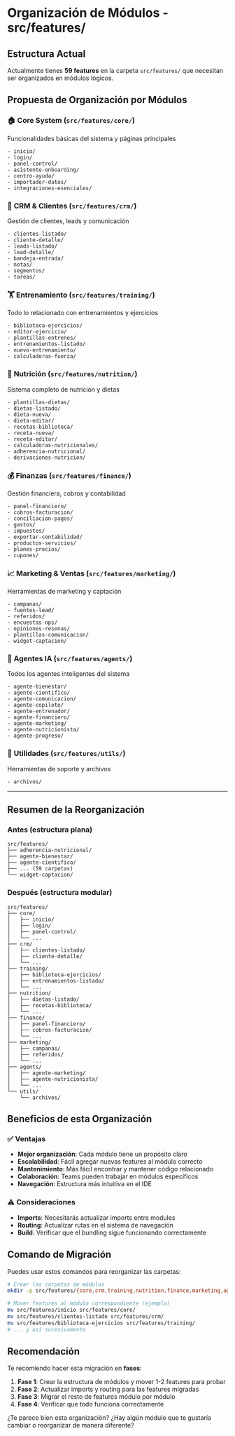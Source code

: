 # Organización de Módulos - src/features/

## Estructura Actual
Actualmente tienes **59 features** en la carpeta `src/features/` que necesitan ser organizados en módulos lógicos.

## Propuesta de Organización por Módulos

### 🏠 **Core System** (`src/features/core/`)
Funcionalidades básicas del sistema y páginas principales
```
- inicio/
- login/
- panel-control/
- asistente-onboarding/
- centro-ayuda/
- importador-datos/
- integraciones-esenciales/
```

### 👥 **CRM & Clientes** (`src/features/crm/`)
Gestión de clientes, leads y comunicación
```
- clientes-listado/
- cliente-detalle/
- leads-listado/
- lead-detalle/
- bandeja-entrada/
- notas/
- segmentos/
- tareas/
```

### 🏋️ **Entrenamiento** (`src/features/training/`)
Todo lo relacionado con entrenamientos y ejercicios
```
- biblioteca-ejercicios/
- editor-ejercicio/
- plantillas-entrenos/
- entrenamientos-listado/
- nuevo-entrenamiento/
- calculadoras-fuerza/
```

### 🥗 **Nutrición** (`src/features/nutrition/`)
Sistema completo de nutrición y dietas
```
- plantillas-dietas/
- dietas-listado/
- dieta-nueva/
- dieta-editar/
- recetas-biblioteca/
- receta-nueva/
- receta-editar/
- calculadoras-nutricionales/
- adherencia-nutricional/
- derivaciones-nutricion/
```

### 💰 **Finanzas** (`src/features/finance/`)
Gestión financiera, cobros y contabilidad
```
- panel-financiero/
- cobros-facturacion/
- conciliacion-pagos/
- gastos/
- impuestos/
- exportar-contabilidad/
- productos-servicios/
- planes-precios/
- cupones/
```

### 📈 **Marketing & Ventas** (`src/features/marketing/`)
Herramientas de marketing y captación
```
- campanas/
- fuentes-lead/
- referidos/
- encuestas-nps/
- opiniones-resenas/
- plantillas-comunicacion/
- widget-captacion/
```

### 🤖 **Agentes IA** (`src/features/agents/`)
Todos los agentes inteligentes del sistema
```
- agente-bienestar/
- agente-cientifico/
- agente-comunicacion/
- agente-copiloto/
- agente-entrenador/
- agente-financiero/
- agente-marketing/
- agente-nutricionista/
- agente-progreso/
```

### 📁 **Utilidades** (`src/features/utils/`)
Herramientas de soporte y archivos
```
- archivos/
```

---

## Resumen de la Reorganización

### Antes (estructura plana)
```
src/features/
├── adherencia-nutricional/
├── agente-bienestar/
├── agente-cientifico/
├── ... (59 carpetas)
└── widget-captacion/
```

### Después (estructura modular)
```
src/features/
├── core/
│   ├── inicio/
│   ├── login/
│   ├── panel-control/
│   └── ...
├── crm/
│   ├── clientes-listado/
│   ├── cliente-detalle/
│   └── ...
├── training/
│   ├── biblioteca-ejercicios/
│   ├── entrenamientos-listado/
│   └── ...
├── nutrition/
│   ├── dietas-listado/
│   ├── recetas-biblioteca/
│   └── ...
├── finance/
│   ├── panel-financiero/
│   ├── cobros-facturacion/
│   └── ...
├── marketing/
│   ├── campanas/
│   ├── referidos/
│   └── ...
├── agents/
│   ├── agente-marketing/
│   ├── agente-nutricionista/
│   └── ...
└── utils/
    └── archivos/
```

## Beneficios de esta Organización

### ✅ **Ventajas**
- **Mejor organización**: Cada módulo tiene un propósito claro
- **Escalabilidad**: Fácil agregar nuevas features al módulo correcto
- **Mantenimiento**: Más fácil encontrar y mantener código relacionado
- **Colaboración**: Teams pueden trabajar en módulos específicos
- **Navegación**: Estructura más intuitiva en el IDE

### ⚠️ **Consideraciones**
- **Imports**: Necesitarás actualizar imports entre modules
- **Routing**: Actualizar rutas en el sistema de navegación
- **Build**: Verificar que el bundling sigue funcionando correctamente

## Comando de Migración

Puedes usar estos comandos para reorganizar las carpetas:

```bash
# Crear las carpetas de módulos
mkdir -p src/features/{core,crm,training,nutrition,finance,marketing,agents,utils}

# Mover features al módulo correspondiente (ejemplo)
mv src/features/inicio src/features/core/
mv src/features/clientes-listado src/features/crm/
mv src/features/biblioteca-ejercicios src/features/training/
# ... y así sucesivamente
```

## Recomendación

Te recomiendo hacer esta migración en **fases**:

1. **Fase 1**: Crear la estructura de módulos y mover 1-2 features para probar
2. **Fase 2**: Actualizar imports y routing para las features migradas
3. **Fase 3**: Migrar el resto de features módulo por módulo
4. **Fase 4**: Verificar que todo funciona correctamente

¿Te parece bien esta organización? ¿Hay algún módulo que te gustaría cambiar o reorganizar de manera diferente?